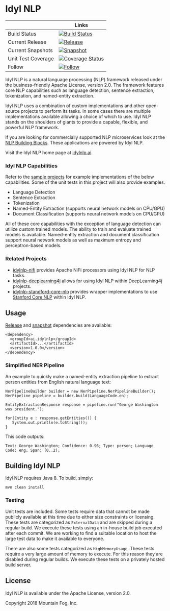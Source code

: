 # Idyl NLP

|    | Links |
| ------------- | ------------- |
| Build Status  | [![Build Status](https://travis-ci.org/idylnlp/idylnlp.svg?branch=master)](https://travis-ci.org/idylnlp/idylnlp)  |
| Current Release  | [![Release](https://img.shields.io/nexus/r/https/oss.sonatype.org/ai.idylnlp/idylnlp.svg)](https://search.maven.org/#search%7Cga%7C1%7Cg%3A%22ai.idylnlp%22)  |
| Current Snapshots  | [![Snapshot](https://img.shields.io/nexus/s/https/oss.sonatype.org/ai.idylnlp/idylnlp.svg)](https://oss.sonatype.org/content/repositories/snapshots/ai/idylnlp/) |
| Unit Test Coverage | [![Coverage Status](https://coveralls.io/repos/github/idylnlp/idylnlp/badge.svg?branch=master)](https://coveralls.io/github/idylnlp/idylnlp?branch=master)
| Follow  | [![Follow](	https://img.shields.io/twitter/follow/mtnfog.svg?style=social&label=Follow)](https://twitter.com/mtnfog)  |

Idyl NLP is a natural language processing (NLP) framework released under the business-friendly Apache License, version 2.0. The framework features core NLP capabilities such as language detection, sentence extraction, tokenization, and named-entity extraction.

Idyl NLP uses a combination of custom implementations and other open-source projects to perform its tasks. In some cases there are multiple implementations available allowing a choice of which to use.  Idyl NLP stands on the shoulders of giants to provide a capable, flexible, and powerful NLP framework.

If you are looking for commercially supported NLP microservices look at the [NLP Building Blocks](http://www.mtnfog.com/nlp-building-blocks/). These applications are powered by Idyl NLP.

Visit the Idyl NLP home page at [idylnlp.ai](http://www.idylnlp.ai).

### Idyl NLP Capabilities

Refer to the [sample projects](https://github.com/idylnlp/idylnlp-samples) for example implementations of the below capabilities. Some of the unit tests in this project will also provide examples.

* Language Detection
* Sentence Extraction
* Tokenization
* Named-Entity Extraction (supports neural network models on CPU/GPU)
* Document Classification (supports neural network models on CPU/GPU)

All of these core capabilities with the exception of language detection can utilize custom trained models. The ability to train and evaluate trained models is available. Named-entity extraction and document classification support neural network models as well as maximum entropy and perceptron-based models.

### Related Projects

* [idylnlp-nifi](https://github.com/idylnlp/idylnlp-nifi) provides Apache NiFi processors using Idyl NLP for NLP tasks.
* [idylnlp-deeplearning4j](https://github.com/idylnlp/idylnlp-deeplearning4j) allows for using Idyl NLP within DeepLearning4j projects.
* [idylnlp-standford-core-nlp](https://github.com/idylnlp/idylnlp-stanford-core-nlp) provides wrapper implementations to use [Stanford Core NLP](https://github.com/stanfordnlp/CoreNLP) within Idyl NLP.

## Usage

[Release](https://search.maven.org/#search%7Cga%7C1%7Cg%3A"ai.idylnlp") and [snapshot](https://oss.sonatype.org/content/repositories/snapshots/ai/idylnlp/) dependencies are available:

```
<dependency>
  <groupId>ai.idylnlp</groupId>
  <artifactId>...</artifactId>
  <version>1.0.0</version>
</dependency>
```

### Simplified NER Pipeline

An example to quickly make a named-entity extraction pipeline to extract person entities from English natural language text:

```
NerPipelineBuilder builder = new NerPipeline.NerPipelineBuilder();
NerPipeline pipeline = builder.build(LanguageCode.en);

EntityExtractionResponse response = pipeline.run("George Washington was president.");

for(Entity e : response.getEntities()) {
   System.out.println(e.toString());
}
```

This code outputs:

```
Text: George Washington; Confidence: 0.96; Type: person; Language Code: eng; Span: [0..2);
```

## Building Idyl NLP

Idyl NLP requires Java 8. To build, simply:

```
mvn clean install
```

### Testing

Unit tests are included. Some tests require data that cannot be made publicly available at this time due to either size constraints or licensing. These tests are categorized as `ExternalData` and are skipped during a regular build. We execute these tests using an in-house build job executed after each commit. We are working to find a suitable location to host the large test data to make it available to everyone.

There are also some tests categorized as `HighMemoryUsage`. These tests require a very large amount of memory to execute. For this reason they are disabled during regular builds. We execute these tests on a privately hosted build server.

## License

Idyl NLP is available under the Apache License, version 2.0.

Copyright 2018 Mountain Fog, Inc.
